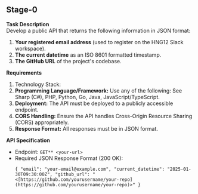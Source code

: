 ## Stage-0
**Task Description**  
Develop a public API that returns the following information in JSON format:  

1.  **Your registered email address**  (used to register on the HNG12 Slack workspace).
2.  **The current datetime**  as an ISO 8601 formatted timestamp.
3.  **The GitHub URL**  of the project's codebase.

**Requirements**  

1.  Technology Stack:
2.  **Programming Language/Framework:**  Use any of the following: See Sharp (C#), PHP, Python, Go, Java, JavaScript/TypeScript.
3.  **Deployment:**  The API must be deployed to a publicly accessible endpoint.
4.  **CORS Handling:**  Ensure the API handles Cross-Origin Resource Sharing (CORS) appropriately.
5.  **Response Format:**  All responses must be in JSON format.

**API Specification**  

-   Endpoint:  `GET** <your-url>`
-   Required JSON Response Format (200 OK):
	```
	{ "email": "your-email@example.com", "current_datetime": "2025-01-30T09:30:00Z", "github_url": "<[https://github.com/yourusername/your-repo](https://github.com/yourusername/your-repo)>" }
	```

